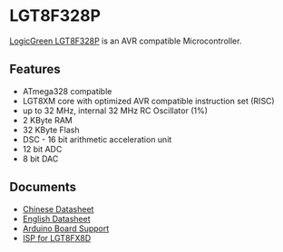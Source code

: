 # LGT8F328P

[LogicGreen LGT8F328P](http://www.lgtic.com/lgt8fx8p/) is an AVR compatible Microcontroller.


## Features
* ATmega328 compatible
* LGT8XM core with optimized AVR compatible instruction set (RISC)
* up to 32 MHz, internal 32 MHz RC Oscillator (1%)
* 2 KByte RAM
* 32 KByte Flash
* DSC - 16 bit arithmetic acceleration unit
* 12 bit ADC
* 8 bit DAC


## Documents
* [Chinese Datasheet](https://github.com/watterott/LGT8F328P-Testing/raw/master/LGT8FX8P_databook_v1.0.5.pdf)
* [English Datasheet](https://github.com/watterott/LGT8F328P-Testing/raw/master/LGT8FX8P_databook_v1.0.5-English.pdf)
* [Arduino Board Support](https://github.com/LGTMCU/Larduino_HSP)
* [ISP for LGT8FX8D](https://github.com/LGTMCU/LarduinoISP)
